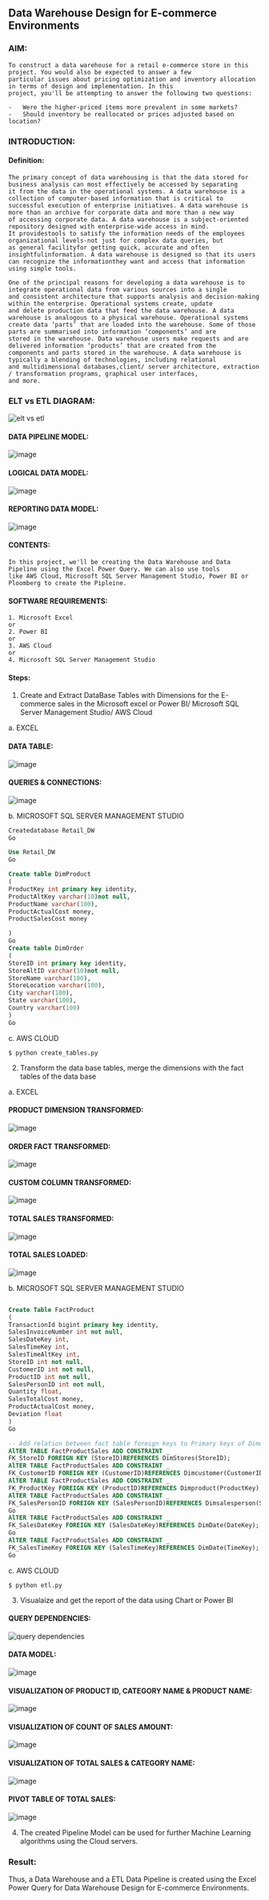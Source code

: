 ## Data Warehouse Design for E-commerce Environments

### AIM: 
```
To construct a data warehouse for a retail e-commerce store in this project. You would also be expected to answer a few
particular issues about pricing optimization and inventory allocation in terms of design and implementation. In this
project, you'll be attempting to answer the following two questions:

-	Were the higher-priced items more prevalent in some markets?
-	Should inventory be reallocated or prices adjusted based on location?
```

### INTRODUCTION:

#### Definition:
```
The primary concept of data warehousing is that the data stored for business analysis can most effectively be accessed by separating 
it from the data in the operational systems. A data warehouse is a collection of computer-based information that is critical to 
successful execution of enterprise initiatives. A data warehouse is more than an archive for corporate data and more than a new way 
of accessing corporate data. A data warehouse is a subject-oriented repository designed with enterprise-wide access in mind. 
It providestools to satisfy the information needs of the employees organizational levels-not just for complex data queries, but
as general facilityfor getting quick, accurate and often insightfulinformation. A data warehouse is designed so that its users 
can recognize the informationthey want and access that information using simple tools.

One of the principal reasons for developing a data warehouse is to integrate operational data from various sources into a single
and consistent architecture that supports analysis and decision-making within the enterprise. Operational systems create, update
and delete production data that feed the data warehouse. A data warehouse is analogous to a physical warehouse. Operational systems
create data ‘parts’ that are loaded into the warehouse. Some of those parts are summarised into information ‘components’ and are 
stored in the warehouse. Data warehouse users make requests and are delivered information ‘products’ that are created from the 
components and parts stored in the warehouse. A data warehouse is typically a blending of technologies, including relational 
and multidimensional databases,client/ server architecture, extraction / transformation programs, graphical user interfaces,
and more.
```
### ELT vs ETL DIAGRAM:

![elt vs etl](https://user-images.githubusercontent.com/74660507/232379648-14faae15-4a1e-4333-a95d-a95dee2da646.png)

#### DATA PIPELINE MODEL:

![image](https://user-images.githubusercontent.com/74660507/232360360-ccb6db2b-5593-4cb6-81fa-2218cfa1c1cc.png)

#### LOGICAL DATA MODEL:

![image](https://user-images.githubusercontent.com/74660507/232360594-9d1f1980-7a91-4322-8e20-13c7d54b1c72.png)

#### REPORTING DATA MODEL:

![image](https://user-images.githubusercontent.com/74660507/232360750-4c9edb5e-afed-49ee-856f-31055ffeaafe.png)

#### CONTENTS:
```
In this project, we'll be creating the Data Warehouse and Data Pipeline using the Excel Power Query. We can also use tools
like AWS Cloud, Microsoft SQL Server Management Studio, Power BI or Ploomberg to create the Pipleine.
```

#### SOFTWARE REQUIREMENTS:
```
1. Microsoft Excel
or
2. Power BI
or
3. AWS Cloud
or
4. Microsoft SQL Server Management Studio
```

#### Steps:

1. Create and Extract DataBase Tables with Dimensions for the E-commerce sales in the Microsoft excel or Power BI/ Microsoft SQL Server Management Studio/ AWS Cloud

a. EXCEL

#### DATA TABLE:

![image](https://user-images.githubusercontent.com/74660507/232362821-e897c172-9794-4e02-adbb-687644e31558.png)

#### QUERIES & CONNECTIONS:

![image](https://user-images.githubusercontent.com/74660507/232363401-1d8f607f-00be-492d-bfaf-2d3f72d2f67b.png)

b. MICROSOFT SQL SERVER MANAGEMENT STUDIO
```SQL
Createdatabase Retail_DW
Go

Use Retail_DW
Go

Create table DimProduct
(
ProductKey int primary key identity,
ProductAltKey varchar(10)not null,
ProductName varchar(100),
ProductActualCost money,
ProductSalesCost money

)
Go
Create table DimOrder
(
StoreID int primary key identity,
StoreAltID varchar(10)not null,
StoreName varchar(100),
StoreLocation varchar(100),
City varchar(100),
State varchar(100),
Country varchar(100)
)
Go
```
c. AWS CLOUD
```
$ python create_tables.py
```
2. Transform the data base tables, merge the dimensions with the fact tables of the data base

a. EXCEL

#### PRODUCT DIMENSION TRANSFORMED:

![image](https://user-images.githubusercontent.com/74660507/232364089-201a5c60-3f27-49e8-8bc2-38a0ace85873.png)

#### ORDER FACT TRANSFORMED:

![image](https://user-images.githubusercontent.com/74660507/232364510-9ed3e5f1-442c-4def-8df8-d95f8c9cb9bb.png)

#### CUSTOM COLUMN TRANSFORMED:

![image](https://user-images.githubusercontent.com/74660507/232364582-02f1b580-2695-4621-8759-66d5d669a10d.png)

#### TOTAL SALES TRANSFORMED:

![image](https://user-images.githubusercontent.com/74660507/232365320-8ea45899-cd69-4c8d-8cb4-057e0a4d9449.png)

#### TOTAL SALES LOADED:

![image](https://user-images.githubusercontent.com/74660507/232365402-b12a20ad-d7bc-4de8-b2c9-1e7be2315897.png)

b. MICROSOFT SQL SERVER MANAGEMENT STUDIO
```SQL

Create Table FactProduct
(
TransactionId bigint primary key identity,
SalesInvoiceNumber int not null,
SalesDateKey int,
SalesTimeKey int,
SalesTimeAltKey int,
StoreID int not null,
CustomerID int not null,
ProductID int not null,
SalesPersonID int not null,
Quantity float,
SalesTotalCost money,
ProductActualCost money,
Deviation float
)
Go

-- Add relation between fact table foreign keys to Primary keys of Dimensions
AlTER TABLE FactProductSales ADD CONSTRAINT _
FK_StoreID FOREIGN KEY (StoreID)REFERENCES DimStores(StoreID);
AlTER TABLE FactProductSales ADD CONSTRAINT _
FK_CustomerID FOREIGN KEY (CustomerID)REFERENCES Dimcustomer(CustomerID);
AlTER TABLE FactProductSales ADD CONSTRAINT _
FK_ProductKey FOREIGN KEY (ProductID)REFERENCES Dimproduct(ProductKey);
AlTER TABLE FactProductSales ADD CONSTRAINT _
FK_SalesPersonID FOREIGN KEY (SalesPersonID)REFERENCES Dimsalesperson(SalesPersonID);
Go
AlTER TABLE FactProductSales ADD CONSTRAINT _
FK_SalesDateKey FOREIGN KEY (SalesDateKey)REFERENCES DimDate(DateKey);
Go
AlTER TABLE FactProductSales ADD CONSTRAINT _
FK_SalesTimeKey FOREIGN KEY (SalesTimeKey)REFERENCES DimDate(TimeKey);
Go

```
c. AWS CLOUD
```
$ python etl.py
```

3. Visualaize and get the report of the data using Chart or Power BI 

#### QUERY DEPENDENCIES:

![query dependencies](https://user-images.githubusercontent.com/74660507/232379743-6a7d105d-127f-4fef-9d00-26a2feaa012c.png)

#### DATA MODEL:

![image](https://user-images.githubusercontent.com/74660507/232368039-959ac721-e1d6-4c7c-afe8-64bc3e354d9d.png)

#### VISUALIZATION OF PRODUCT ID, CATEGORY NAME & PRODUCT NAME:

![image](https://user-images.githubusercontent.com/74660507/232370391-f95243c5-e8da-4be5-9026-a8f911c6c40f.png)

#### VISUALIZATION OF COUNT OF SALES AMOUNT:

![image](https://user-images.githubusercontent.com/74660507/232370678-3a08e9d5-9ff6-41ba-a532-51c211756b5e.png)

#### VISUALIZATION OF TOTAL SALES & CATEGORY NAME:

![image](https://user-images.githubusercontent.com/74660507/232369128-2a355e88-49aa-4f32-ba02-146dc257c655.png)

#### PIVOT TABLE OF TOTAL SALES:

![image](https://user-images.githubusercontent.com/74660507/232369212-53c82fc6-60db-472f-906b-b6337e8aa367.png)

4. The created Pipeline Model can be used for further Machine Learning algorithms using the Cloud servers.

### Result:
Thus, a Data Warehouse and a ETL Data Pipeline is created using the Excel Power Query for Data Warehouse Design for E-commerce Environments.
